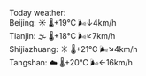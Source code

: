 Today weather:  
Beijing: ☀️   🌡️+19°C 🌬️↓4km/h  
Tianjin: 🌫  🌡️+18°C 🌬️↙7km/h  
Shijiazhuang: ☀️   🌡️+21°C 🌬️↘4km/h  
Tangshan: ☁️   🌡️+20°C 🌬️←16km/h  
